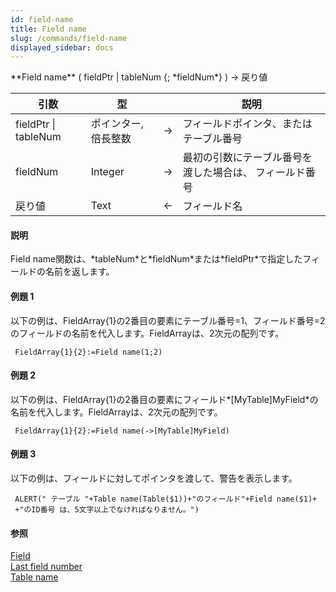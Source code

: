 ```yaml
---
id: field-name
title: Field name
slug: /commands/field-name
displayed_sidebar: docs
---
```


<!--REF #_command_.Field name.Syntax-->**Field name** ( fieldPtr | tableNum {; *fieldNum*} ) -> 戻り値<!-- END REF-->
<!--REF #_command_.Field name.Params-->
| 引数 | 型 |  | 説明 |
| --- | --- | --- | --- |
| fieldPtr &#124; tableNum | ポインター, 倍長整数 | &#8594;  | フィールドポインタ、またはテーブル番号 |
| fieldNum | Integer | &#8594;  | 最初の引数にテーブル番号を渡した場合は、 フィールド番号 |
| 戻り値 | Text | &#8592; | フィールド名 |

<!-- END REF-->

#### 説明 

<!--REF #_command_.Field name.Summary-->Field name関数は、*tableNum*と*fieldNum*または*fieldPtr*で指定したフィールドの名前を返します。<!-- END REF-->

#### 例題 1 

以下の例は、FieldArray{1}の2番目の要素にテーブル番号=1、フィールド番号=2のフィールドの名前を代入します。FieldArrayは、2次元の配列です。

```4d
 FieldArray{1}{2}:=Field name(1;2)
```

#### 例題 2 

以下の例は、FieldArray{1}の2番目の要素にフィールド*\[MyTable\]MyField*の名前を代入します。FieldArrayは、2次元の配列です。

```4d
 FieldArray{1}{2}:=Field name(->[MyTable]MyField)
```

#### 例題 3 

以下の例は、フィールドに対してポインタを渡して、警告を表示します。

```4d
 ALERT(" テーブル "+Table name(Table($1))+"のフィールド"+Field name($1)+
 +"のID番号 は、5文字以上でなければなりません。")
```

#### 参照 

[Field](field.md)  
[Last field number](last-field-number.md)  
[Table name](table-name.md)  